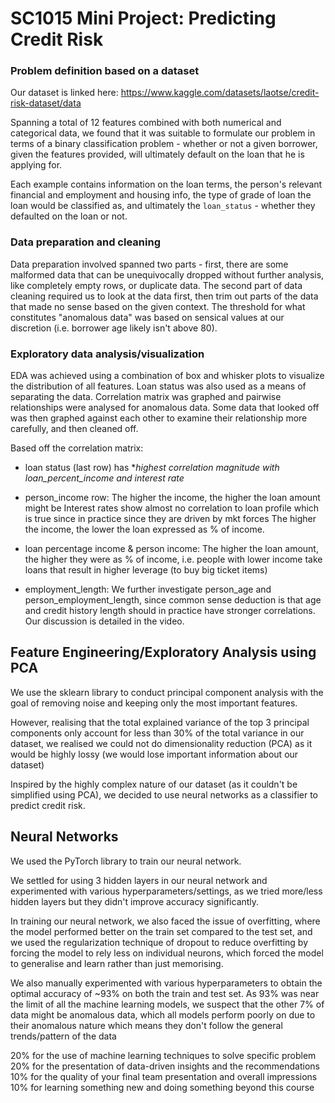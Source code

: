 # SC1015 Mini Project: Predicting Credit Risk

### Problem definition based on a dataset

Our dataset is linked here: https://www.kaggle.com/datasets/laotse/credit-risk-dataset/data

Spanning a total of 12 features combined with both numerical and categorical data, we found that it was suitable to formulate our problem in terms of a binary classification problem - whether or not a given borrower, given the features provided, will ultimately default on the loan that he is applying for.

Each example contains information on the loan terms, the person's relevant financial and employment and housing info, the type of grade of loan the loan would be classified as, and ultimately the `loan_status` - whether they defaulted on the loan or not.

### Data preparation and cleaning

Data preparation involved spanned two parts - first, there are some malformed data that can be unequivocally dropped without further analysis, like completely empty rows, or duplicate data. The second part of data cleaning required us to look at the data first, then trim out parts of the data that made no sense based on the given context. The threshold for what constitutes "anomalous data" was based on sensical values at our discretion (i.e. borrower age likely isn't above 80).

### Exploratory data analysis/visualization

EDA was achieved using a combination of box and whisker plots to visualize the distribution of all features. Loan status was also used as a means of separating the data.
Correlation matrix was graphed and pairwise relationships were analysed for anomalous data. Some data that looked off was then graphed against each other to examine their relationship more carefully, and then cleaned off.

Based off the correlation matrix:

- loan status (last row) has \*_highest correlation magnitude with loan_percent_income and interest rate_

- person_income row:
  The higher the income, the higher the loan amount might be
  Interest rates show almost no correlation to loan profile which is true since in practice since they are driven by mkt forces
  The higher the income, the lower the loan expressed as % of income.

- loan percentage income & person income:
  The higher the loan amount, the higher they were as % of income, i.e. people with lower income take loans that result in higher leverage (to buy big ticket items)

- employment_length:
  We further investigate person_age and person_employment_length, since common sense deduction is that age and credit history length should in practice have stronger correlations. Our discussion is detailed in the video.

## Feature Engineering/Exploratory Analysis using PCA

We use the sklearn library to conduct principal component analysis with the goal of removing noise and keeping only the most important features.

However, realising that the total explained variance of the top 3 principal components only account for less than 30% of the total variance in our dataset, we realised we could not do dimensionality reduction (PCA) as it would be highly lossy (we would lose important information about our dataset)

Inspired by the highly complex nature of our dataset (as it couldn't be simplified using PCA), we decided to use neural networks as a classifier to predict credit risk.

## Neural Networks

We used the PyTorch library to train our neural network.

We settled for using 3 hidden layers in our neural network and experimented with various hyperparameters/settings, as we tried more/less hidden layers but they didn't improve accuracy significantly.

In training our neural network, we also faced the issue of overfitting, where the model performed better on the train set compared to the test set, and we used the regularization technique of dropout to reduce overfitting by forcing the model to rely less on individual neurons, which forced the model to generalise and learn rather than just memorising.

We also manually experimented with various hyperparameters to obtain the optimal accuracy of ~93% on both the train and test set.
As 93% was near the limit of all the machine learning models, we suspect that the other 7% of data might be anomalous data, which all models perform poorly on due to their anomalous nature which means they don't follow the general trends/pattern of the data

20% for the use of machine learning techniques to solve specific problem
20% for the presentation of data-driven insights and the recommendations
10% for the quality of your final team presentation and overall impressions
10% for learning something new and doing something beyond this course
